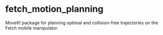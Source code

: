 # fetch_motion_planning
MoveIt! package for planning optimal and collision-free trajectories on the Fetch mobile manipulator.

